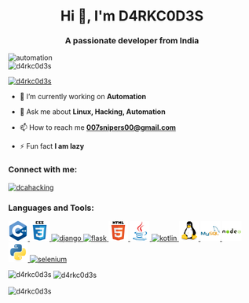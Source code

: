 <h1 align="center">Hi 👋, I'm D4RKC0D3S</h1>
<h3 align="center">A passionate developer from India</h3>
<img align="right" alt = "automation" width="600" src = "https://www.bestproxyreviews.com/wp-content/uploads/2022/01/Instagram-Automation-Guide.jpg"> 

<p align="left"> <img src="https://komarev.com/ghpvc/?username=d4rkc0d3s&label=Profile%20views&color=0e75b6&style=flat" alt="d4rkc0d3s" /> </p>

<p align="left"> <a href="https://github.com/ryo-ma/github-profile-trophy"><img src="https://github-profile-trophy.vercel.app/?username=d4rkc0d3s" alt="d4rkc0d3s" /></a> </p>

- 🔭 I’m currently working on **Automation**

- 💬 Ask me about **Linux, Hacking, Automation**

- 📫 How to reach me **007snipers00@gmail.com**

- ⚡ Fun fact **I am lazy**

<h3 align="left">Connect with me:</h3>
<p align="left">
<a href="https://instagram.com/dcahacking" target="blank"><img align="center" src="https://raw.githubusercontent.com/rahuldkjain/github-profile-readme-generator/master/src/images/icons/Social/instagram.svg" alt="dcahacking" height="30" width="40" /></a>
</p>

<h3 align="left">Languages and Tools:</h3>
<p align="left"> <a href="https://www.w3schools.com/cpp/" target="_blank" rel="noreferrer"> <img src="https://raw.githubusercontent.com/devicons/devicon/master/icons/cplusplus/cplusplus-original.svg" alt="cplusplus" width="40" height="40"/> </a> <a href="https://www.w3schools.com/css/" target="_blank" rel="noreferrer"> <img src="https://raw.githubusercontent.com/devicons/devicon/master/icons/css3/css3-original-wordmark.svg" alt="css3" width="40" height="40"/> </a> <a href="https://www.djangoproject.com/" target="_blank" rel="noreferrer"> <img src="https://cdn.worldvectorlogo.com/logos/django.svg" alt="django" width="40" height="40"/> </a> <a href="https://flask.palletsprojects.com/" target="_blank" rel="noreferrer"> <img src="https://www.vectorlogo.zone/logos/pocoo_flask/pocoo_flask-icon.svg" alt="flask" width="40" height="40"/> </a> <a href="https://www.w3.org/html/" target="_blank" rel="noreferrer"> <img src="https://raw.githubusercontent.com/devicons/devicon/master/icons/html5/html5-original-wordmark.svg" alt="html5" width="40" height="40"/> </a> <a href="https://www.java.com" target="_blank" rel="noreferrer"> <img src="https://raw.githubusercontent.com/devicons/devicon/master/icons/java/java-original.svg" alt="java" width="40" height="40"/> </a> <a href="https://kotlinlang.org" target="_blank" rel="noreferrer"> <img src="https://www.vectorlogo.zone/logos/kotlinlang/kotlinlang-icon.svg" alt="kotlin" width="40" height="40"/> </a> <a href="https://www.linux.org/" target="_blank" rel="noreferrer"> <img src="https://raw.githubusercontent.com/devicons/devicon/master/icons/linux/linux-original.svg" alt="linux" width="40" height="40"/> </a> <a href="https://www.mysql.com/" target="_blank" rel="noreferrer"> <img src="https://raw.githubusercontent.com/devicons/devicon/master/icons/mysql/mysql-original-wordmark.svg" alt="mysql" width="40" height="40"/> </a> <a href="https://nodejs.org" target="_blank" rel="noreferrer"> <img src="https://raw.githubusercontent.com/devicons/devicon/master/icons/nodejs/nodejs-original-wordmark.svg" alt="nodejs" width="40" height="40"/> </a> <a href="https://www.python.org" target="_blank" rel="noreferrer"> <img src="https://raw.githubusercontent.com/devicons/devicon/master/icons/python/python-original.svg" alt="python" width="40" height="40"/> </a> <a href="https://www.selenium.dev" target="_blank" rel="noreferrer"> <img src="https://raw.githubusercontent.com/detain/svg-logos/780f25886640cef088af994181646db2f6b1a3f8/svg/selenium-logo.svg" alt="selenium" width="40" height="40"/> </a> </p>

<p><img align="left" src="https://github-readme-stats.vercel.app/api/top-langs?username=d4rkc0d3s&show_icons=true&locale=en&layout=compact" alt="d4rkc0d3s" /></p>

<p>&nbsp;<img align="center" src="https://github-readme-stats.vercel.app/api?username=d4rkc0d3s&show_icons=true&locale=en" alt="d4rkc0d3s" /></p>

<p><img align="center" src="https://github-readme-streak-stats.herokuapp.com/?user=d4rkc0d3s&" alt="d4rkc0d3s" /></p>
